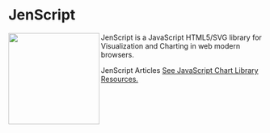 # JenScript

<a href="http://jenscript.io"><img width="180" height="180" src="http://jenscript.io/svg/donut3d.svg" align="left"></a>
JenScript is a JavaScript HTML5/SVG library for Visualization and Charting in web modern browsers.

JenScript Articles [See JavaScript Chart Library Resources.](http://jenscript.io)


